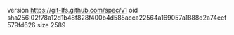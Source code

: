 version https://git-lfs.github.com/spec/v1
oid sha256:02f78a12d1b48f828f400b4d585acca22564a169057a1888d2a74eef579fd626
size 2589
